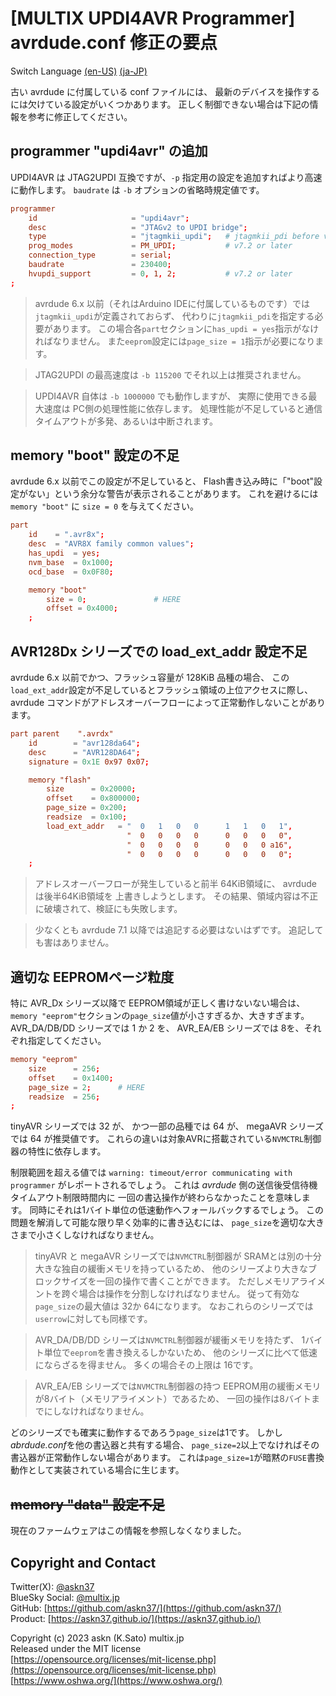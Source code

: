 # [MULTIX UPDI4AVR Programmer] avrdude.conf 修正の要点

Switch Language [(en-US)](2_Configuration_en.html) [(ja-JP)](2_Configuration.html)

古い avrdude に付属している conf ファイルには、
最新のデバイスを操作するには欠けている設定がいくつかあります。
正しく制御できない場合は下記の情報を参考に修正してください。

## programmer "updi4avr" の追加

UPDI4AVR は JTAG2UPDI 互換ですが、`-p` 指定用の設定を追加すればより高速に動作します。
`baudrate` は `-b` オプションの省略時規定値です。

```conf
programmer
    id                     = "updi4avr";
    desc                   = "JTAGv2 to UPDI bridge";
    type                   = "jtagmkii_updi";   # jtagmkii_pdi before v7.1
    prog_modes             = PM_UPDI;           # v7.2 or later
    connection_type        = serial;
    baudrate               = 230400;
    hvupdi_support         = 0, 1, 2;           # v7.2 or later
;
```

> avrdude 6.x 以前（それはArduino IDEに付属しているものです）では
`jtagmkii_updi`が定義されておらず、
代わりに`jtagmkii_pdi`を指定する必要があります。
この場合各`part`セクションに`has_updi = yes`指示がなければなりません。
また`eeprom`設定には`page_size = 1`指示が必要になります。

> JTAG2UPDI の最高速度は `-b 115200` でそれ以上は推奨されません。

> UPDI4AVR 自体は `-b 1000000` でも動作しますが、
実際に使用できる最大速度は PC側の処理性能に依存します。
処理性能が不足していると通信タイムアウトが多発、あるいは中断されます。

## memory "boot" 設定の不足

avrdude 6.x 以前でこの設定が不足していると、
Flash書き込み時に「"boot"設定がない」という余分な警告が表示されることがあります。
これを避けるには `memory "boot"` に `size = 0` を与えてください。

```conf
part
    id    = ".avr8x";
    desc  = "AVR8X family common values";
    has_updi  = yes;
    nvm_base  = 0x1000;
    ocd_base  = 0x0F80;

    memory "boot"
        size = 0;               # HERE
        offset = 0x4000;
    ;
```

## AVR128Dx シリーズでの load_ext_addr 設定不足

avrdude 6.x 以前でかつ、フラッシュ容量が 128KiB 品種の場合、
この`load_ext_addr`設定が不足しているとフラッシュ領域の上位アクセスに際し、
avrdude コマンドがアドレスオーバーフローによって正常動作しないことがあります。

```conf
part parent    ".avrdx"
    id        = "avr128da64";
    desc      = "AVR128DA64";
    signature = 0x1E 0x97 0x07;

    memory "flash"
        size      = 0x20000;
        offset    = 0x800000;
        page_size = 0x200;
        readsize  = 0x100;
        load_ext_addr   = "  0   1   0   0      1   1   0   1",
                          "  0   0   0   0      0   0   0   0",
                          "  0   0   0   0      0   0   0 a16",
                          "  0   0   0   0      0   0   0   0";
    ;
```

> アドレスオーバーフローが発生していると前半 64KiB領域に、
avrdude は後半64KiB領域を 上書きしようとします。
その結果、領域内容は不正に破壊されて、検証にも失敗します。

> 少なくとも avrdude 7.1 以降では追記する必要はないはずです。
追記しても害はありません。

## 適切な EEPROMページ粒度

特に AVR_Dx シリーズ以降で EEPROM領域が正しく書けないない場合は、
`memory "eeprom"`セクションの`page_size`値が小さすぎるか、大きすぎます。
AVR_DA/DB/DD シリーズでは 1 か 2 を、
AVR_EA/EB シリーズでは 8を、それぞれ指定してください。

```conf
memory "eeprom"
    size      = 256;
    offset    = 0x1400;
    page_size = 2;      # HERE
    readsize  = 256;
;
```

tinyAVR シリーズでは 32 が、
かつ一部の品種では 64 が、
megaAVR シリーズでは 64 が推奨値です。
これらの違いは対象AVRに搭載されている`NVMCTRL`制御器の特性に依存します。

制限範囲を超える値では
`warning: timeout/error communicating with programmer`
がレポートされるでしょう。
これは *avrdude* 側の送信後受信待機タイムアウト制限時間内に
一回の書込操作が終わらなかったことを意味します。
同時にそれは1バイト単位の低速動作へフォールバックするでしょう。
この問題を解消して可能な限り早く効率的に書き込むには、
`page_size`を適切な大きさまで小さくしなければなりません。

> tinyAVR と megaAVR シリーズでは`NVMCTRL`制御器が
SRAMとは別の十分大きな独自の緩衝メモリを持っているため、
他のシリーズより大きなブロックサイズを一回の操作で書くことができます。
ただしメモリアライメントを跨ぐ場合は操作を分割しなければなりません。
従って有効な`page_size`の最大値は 32か 64になります。
なおこれらのシリーズでは`userrow`に対しても同様です。

> AVR_DA/DB/DD シリーズは`NVMCTRL`制御器が緩衝メモリを持たず、
1バイト単位で`eeprom`を書き換えるしかないため、
他のシリーズに比べて低速にならざるを得ません。
多くの場合その上限は 16です。

> AVR_EA/EB シリーズでは`NVMCTRL`制御器の持つ
EEPROM用の緩衝メモリが8バイト（メモリアライメント）であるため、
一回の操作は8バイトまでにしなければなりません。

どのシリーズでも確実に動作するであろう`page_size`は1です。
しかし*abrdude.conf*を他の書込器と共有する場合、
`page_size=2`以上でなければその書込器が正常動作しない場合があります。
これは`page_size=1`が暗黙の`FUSE`書換動作として実装されている場合に生じます。

## ~~memory "data" 設定不足~~

現在のファームウェアはこの情報を参照しなくなりました。

## Copyright and Contact

Twitter(X): [@askn37](https://twitter.com/askn37) \
BlueSky Social: [@multix.jp](https://bsky.app/profile/multix.jp) \
GitHub: [https://github.com/askn37/](https://github.com/askn37/) \
Product: [https://askn37.github.io/](https://askn37.github.io/)

Copyright (c) 2023 askn (K.Sato) multix.jp \
Released under the MIT license \
[https://opensource.org/licenses/mit-license.php](https://opensource.org/licenses/mit-license.php) \
[https://www.oshwa.org/](https://www.oshwa.org/)
